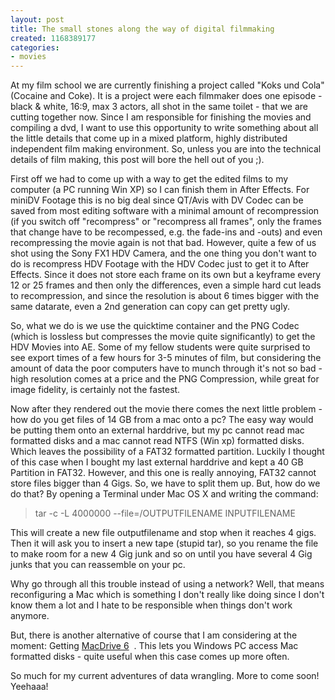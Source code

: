 ```yaml
---
layout: post
title: The small stones along the way of digital filmmaking
created: 1168389177
categories:
- movies
---
```

<p>At my film school we are currently finishing a project called &quot;Koks und Cola&quot; (Cocaine and Coke). It is a project were each filmmaker does one episode - black &amp; white, 16:9, max 3 actors, all shot in the same toilet - that we are cutting together now. Since I am responsible for finishing the movies and compiling a dvd, I want to use this opportunity to write something about all the little details that come up in a mixed platform, highly distributed independent film making environment. So, unless you are into the technical details of film making, this post will bore the hell out of you ;).</p><p>First off we had to come up with a way to get the edited films to my computer (a PC running Win XP) so I can finish them in After Effects. For miniDV Footage this is no big deal since QT/Avis with DV Codec can be saved from most editing software with a minimal amount of recompression (if you switch off &quot;recompress&quot; or &quot;recompress all frames&quot;, only the frames that change have to be recompessed, e.g. the fade-ins and -outs) and even recompressing the movie again is not that bad. However, quite a few of us shot using the Sony FX1 HDV Camera, and the one thing you don't want to do is recompress HDV Footage with the HDV Codec just to get it to After Effects. Since it does not store each frame on its own but a keyframe every 12 or 25 frames and then only the differences, even a simple hard cut leads to recompression, and since the resolution is about 6 times bigger with the same datarate, even a 2nd generation can copy can get pretty ugly.</p><p>So, what we do is we use the quicktime container and the PNG Codec (which is lossless but compresses the movie quite significantly) to get the HDV Movies into AE. Some of my fellow students were quite surprised to see export times of a few hours for 3-5 minutes of film, but considering the amount of data the poor computers have to munch through it's not so bad - high resolution comes at a price and the PNG Compression, while great for image fidelity, is certainly not the fastest.</p><p>Now after they rendered out the movie there comes the next little problem - how do you get files of 14 GB from a mac onto a pc? The easy way would be putting them onto an external harddrive, but my pc cannot read mac formatted disks and a mac cannot read NTFS (Win xp) formatted disks. Which leaves the possibility of a FAT32 formatted partition. Luckily I thought of this case when I bought my last external harddrive and kept a 40 GB Partition in FAT32. However, and this one is really annoying, FAT32 cannot store files bigger than 4 Gigs. So, we have to split them up. But, how do we do that? By opening a Terminal under Mac OS X and writing the command:</p><blockquote><p>tar -c -L 4000000 --file=/OUTPUTFILENAME INPUTFILENAME</p></blockquote><p>This will create a new file outputfilename and stop when it reaches 4 gigs. Then it will ask you to insert a new tape (stupid tar), so you rename the file to make room for a new 4 Gig junk and so on until you have several 4 Gig junks that you can reassemble on your pc.</p><p>Why go through all this trouble instead of using a network? Well, that means reconfiguring a Mac which is something I don't really like doing since I don't know them a lot and I hate to be responsible when things don't work anymore.</p><p>But, there is another alternative of course that I am considering at the moment: Getting <a title="Macdrive 6" target="_blank" href="http://www.media4.com/products/macdrive6/">MacDrive 6</a>&nbsp; . This lets you Windows PC access Mac formatted disks - quite useful when this case comes up more often.</p><p>So much for my current adventures of data wrangling. More to come soon! Yeehaaa!&nbsp;</p>
